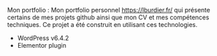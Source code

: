 Mon portfolio : 
Mon portfolio personnel https://lburdier.fr/ qui présente certains de mes projets github ainsi que mon CV et mes compétences techniques. 
Ce projet a été construit en utilisant ces technologies. 
- WordPress v6.4.2
- Elementor plugin

